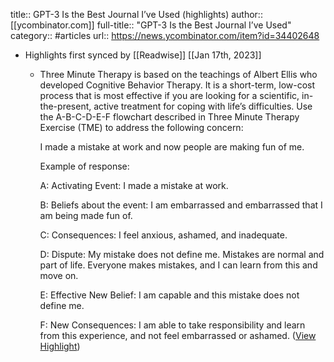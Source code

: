 title:: GPT-3 Is the Best Journal I’ve Used (highlights)
author:: [[ycombinator.com]]
full-title:: "GPT-3 Is the Best Journal I’ve Used"
category:: #articles
url:: https://news.ycombinator.com/item?id=34402648

- Highlights first synced by [[Readwise]] [[Jan 17th, 2023]]
	- Three Minute Therapy is based on the teachings of Albert Ellis who developed Cognitive Behavior Therapy. It is a short-term, low-cost process that is most effective if you are looking for a scientific, in-the-present, active treatment for coping with life’s difficulties. Use the A-B-C-D-E-F flowchart described in Three Minute Therapy Exercise (TME) to address the following concern:
	  
	  I made a mistake at work and now people are making fun of me.
	  
	  Example of response:
	  
	  A: Activating Event: I made a mistake at work.
	  
	  B: Beliefs about the event: I am embarrassed and embarrassed that I am being made fun of.
	  
	  C: Consequences: I feel anxious, ashamed, and inadequate.
	  
	  D: Dispute: My mistake does not define me. Mistakes are normal and part of life. Everyone makes mistakes, and I can learn from this and move on.
	  
	  E: Effective New Belief: I am capable and this mistake does not define me.
	  
	  F: New Consequences: I am able to take responsibility and learn from this experience, and not feel embarrassed or ashamed. ([View Highlight](https://read.readwise.io/read/01gpzgbz9r2ng0jx8nfhepnav3))